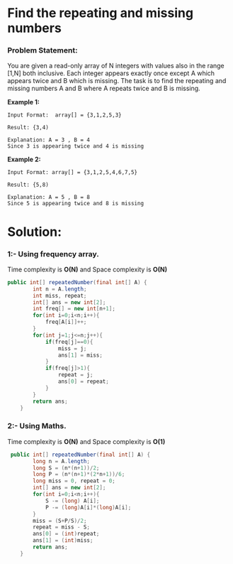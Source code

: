 # Find the repeating and missing numbers

### Problem Statement:
You are given a read-only array of N integers with values also in the range [1,N] both inclusive. Each integer appears exactly once except A which appears twice and B which is missing. The task is to find the repeating and missing numbers A and B where A repeats twice and B is missing.

**Example 1:**
```
Input Format:  array[] = {3,1,2,5,3}

Result: {3,4)

Explanation: A = 3 , B = 4 
Since 3 is appearing twice and 4 is missing
```
**Example 2:**
```
Input Format: array[] = {3,1,2,5,4,6,7,5}

Result: {5,8)

Explanation: A = 5 , B = 8 
Since 5 is appearing twice and 8 is missing
```

# Solution:
### 1:- Using frequency array.
Time complexity is **O(N)** and Space complexity is **O(N)**
```java
public int[] repeatedNumber(final int[] A) {
        int n = A.length;
        int miss, repeat;
        int[] ans = new int[2];
        int freq[] = new int[n+1];
        for(int i=0;i<n;i++){
            freq[A[i]]++;
        }
        for(int j=1;j<=n;j++){
            if(freq[j]==0){
                miss = j;
                ans[1] = miss;
            }
            if(freq[j]>1){
                repeat = j;
                ans[0] = repeat;
            }
        }        
        return ans;
    }
```
### 2:- Using Maths.
Time complexity is **O(N)** and Space complexity is **O(1)**
```java
 public int[] repeatedNumber(final int[] A) {
        long n = A.length;
        long S = (n*(n+1))/2;
        long P = (n*(n+1)*(2*n+1))/6;
        long miss = 0, repeat = 0;
        int[] ans = new int[2];
        for(int i=0;i<n;i++){
            S -= (long) A[i];
            P -= (long)A[i]*(long)A[i];
        }
        miss = (S+P/S)/2;
        repeat = miss - S;
        ans[0] = (int)repeat;
        ans[1] = (int)miss;
        return ans;
    }
```
